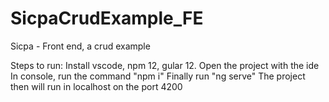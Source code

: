 # SicpaCrudExample_FE
Sicpa - Front end, a crud example 

Steps to run:
Install vscode, npm 12, gular 12.
Open the project with the ide
In console, run the command "npm i"
Finally run "ng serve"
The project then will run in localhost on the port 4200
